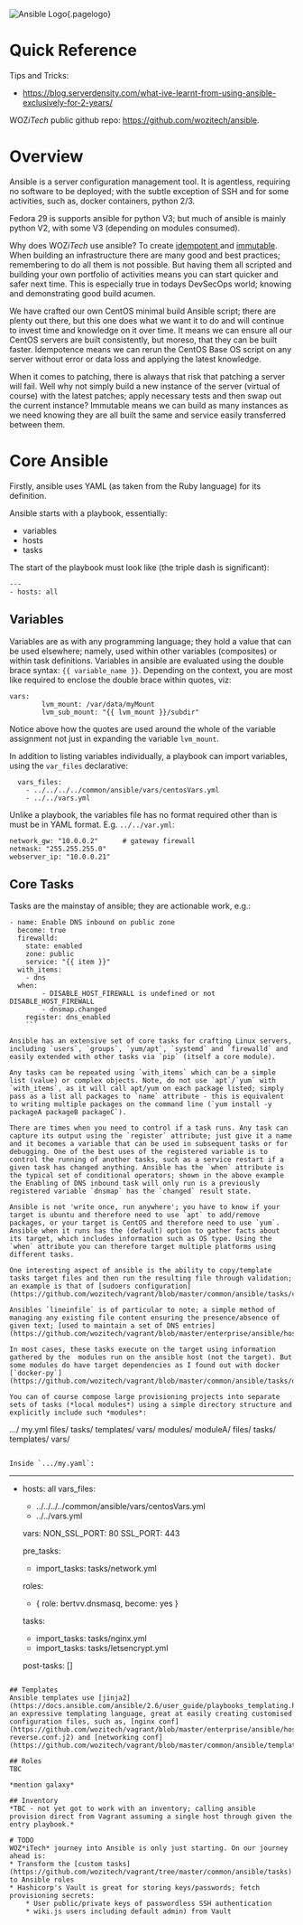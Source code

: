 ![Ansible Logo](/uploads/logos/ansible-logo.png "Ansible Logo"){.pagelogo}
<!-- TITLE: Ansible -->
<!-- SUBTITLE: A quick summary of Ansible -->

# Quick Reference
Tips and Tricks:
* https://blog.serverdensity.com/what-ive-learnt-from-using-ansible-exclusively-for-2-years/

WOZ*iTech* public github repo: https://github.com/wozitech/ansible.
# Overview
Ansible is a server configuration management tool. It is agentless, requiring no software to be deployed; with the subtle exception of SSH and for some activities, such as, docker containers, python 2/3.

Fedora 29 is supports ansible for python V3; but much of ansible is mainly python V2, with some V3 (depending on modules consumed).

Why does WOZ*iTech* use ansible? To create [idempotent ](https://www.google.com/search?q=idempotent&ie=utf-8&oe=utf-8&client=firefox-b-ab) and [immutable](https://www.google.com/search?q=immutable&ie=utf-8&oe=utf-8&client=firefox-b-ab). When building an infrastructure there are many good and best practices; remembering to do all them is not possible. But having them all scripted and building your own portfolio of activities means you can start quicker and safer next time. This is especially true in todays DevSecOps world; knowing and demonstrating good build acumen.

We have crafted our own CentOS minimal build Ansible script; there are plenty out there, but this one does what we want it to do and will continue to invest time and knowledge on it over time. It means we can ensure all our CentOS servers are built consistently, but moreso, that they can be built faster. Idempotence means we can rerun the CentOS Base OS script on any server without error or data loss and applying the latest knowledge.

When it comes to patching, there is always that risk that patching a server will fail. Well why not simply build a new instance of the server (virtual of course) with the latest patches; apply necessary tests and then swap out the current instance? Immutable means we can build as many instances as we need knowing they are all built the same and service easily transferred between them.

# Core Ansible
Firstly, ansible uses YAML (as taken from the Ruby language) for its definition.

Ansible starts with a playbook, essentially:
* variables
* hosts
* tasks

The start of the playbook must look like (the triple dash is significant):
```
---
- hosts: all
```


## Variables
Variables are as with any programming language; they hold a value that can be used elsewhere; namely, used within other variables (composites) or within task definitions. Variables in ansible are evaluated using the double brace syntax: `{{ variable_name }}`. Depending on the context, you are most like required to enclose the double brace within quotes, viz:
```
vars:
		lvm_mount: /var/data/myMount
		lvm_sub_mount: "{{ lvm_mount }}/subdir"
```

Notice above how the quotes are used around the whole of the variable assignment not just in expanding the variable `lvm_mount`.

In addition to listing variables individually, a playbook can import variables, using the `var_files` declarative:
```
  vars_files:
    - ../../../../common/ansible/vars/centosVars.yml
    - ../../vars.yml
```

Unlike a playbook, the variables file has no format required other than is must be in YAML format. E.g. `../../var.yml`:
```
network_gw: "10.0.0.2"      # gateway firewall
netmask: "255.255.255.0"
webserver_ip: "10.0.0.21"
```

## Core Tasks
Tasks are the mainstay of ansible; they are actionable work, e.g.:
```
- name: Enable DNS inbound on public zone
  become: true
  firewalld:
    state: enabled
    zone: public
    service: "{{ item }}"
  with_items:
    - dns
  when:
		- DISABLE_HOST_FIREWALL is undefined or not DISABLE_HOST_FIREWALL
		- dnsmap.changed
	register: dns_enabled
	```

Ansible has an extensive set of core tasks for crafting Linux servers, including `users`, `groups`, `yum/apt`, `systemd` and `firewalld` and easily extended with other tasks via `pip` (itself a core module).

Any tasks can be repeated using `with_items` which can be a simple list (value) or complex objects. Note, do not use `apt`/`yum` with `with_items`, as it will call apt/yum on each package listed; simply pass as a list all packages to `name` attribute - this is equivalent to writing multiple packages on the command line (`yum install -y packageA packageB packageC`).

There are times when you need to control if a task runs. Any task can capture its output using the `register` attribute; just give it a name and it becomes a variable that can be used in subsequent tasks or for debugging. One of the best uses of the registered variable is to control the running of another tasks, such as a service restart if a given task has changed anything. Ansible has the `when` attribute is the typical set of conditional operators; shown in the above example the Enabling of DNS inbound task will only run is a previously registered variable `dnsmap` has the `changed` result state.

Ansible is not 'write once, run anywhere'; you have to know if your target is ubuntu and therefore need to use `apt` to add/remove packages, or your target is CentOS and therefore need to use `yum`. Ansible when it runs has the (default) option to gather facts about its target, which includes information such as OS type. Using the `when` attribute you can therefore target multiple platforms using different tasks.

One interesting aspect of ansible is the ability to copy/template tasks target files and then run the resulting file through validation; an example is that of [sudoers configuration](https://github.com/wozitech/vagrant/blob/master/common/ansible/tasks/centosTasks.yml).

Ansibles `lineinfile` is of particular to note; a simple method of managing any existing file content ensuring the presence/absence of given text; [used to maintain a set of DNS entries](https://github.com/wozitech/vagrant/blob/master/enterprise/ansible/hosts/proxy/tasks/dns.yml).

In most cases, these tasks execute on the target using information gathered by the  modules run on the ansible host (not the target). But some modules do have target dependencies as I found out with docker [`docker-py`](https://github.com/wozitech/vagrant/blob/master/common/ansible/tasks/docker_prep.yml).

You can of course compose large provisioning projects into separate sets of tasks (*local modules*) using a simple directory structure and explicitly include such *modules*:
```
.../
  my.yml
  files/
	tasks/
	templates/
	vars/
	modules/
		moduleA/
			files/
			tasks/
			templates/
			vars/
```

Inside `.../my.yaml`:
```
---
- hosts: all
  vars_files:
    - ../../../../common/ansible/vars/centosVars.yml
    - ../../vars.yml

  vars:
    NON_SSL_PORT: 80
    SSL_PORT: 443
		
  pre_tasks:
    - import_tasks: tasks/network.yml

  roles:
    - { role: bertvv.dnsmasq, become: yes }
    
  tasks:
    - import_tasks: tasks/nginx.yml
    - import_tasks: tasks/letsencrypt.yml

	post-tasks: []
```

## Templates
Ansible templates use [jinja2](https://docs.ansible.com/ansible/2.6/user_guide/playbooks_templating.html); an expressive templating language, great at easily creating customised configuration files, such as, [nginx conf](https://github.com/wozitech/vagrant/blob/master/enterprise/ansible/hosts/proxy/templates/wiki-reverse.conf.j2) and [networking conf](https://github.com/wozitech/vagrant/blob/master/common/ansible/templates/ifcfg.j2).

## Roles
TBC

*mention galaxy*

## Inventory
*TBC - not yet got to work with an inventory; calling ansible provision direct from Vagrant assuming a single host through given the entry playbook.*

# TODO
WOZ*iTech* journey into Ansible is only just starting. On our journey ahead is:
* Transform the [custom tasks](https://github.com/wozitech/vagrant/tree/master/common/ansible/tasks) to Ansible roles
* Hashicorp's Vault is great for storing keys/passwords; fetch provisioning secrets:
	* User public/private keys of passwordless SSH authentication
	* wiki.js users including default admin) from Vault

